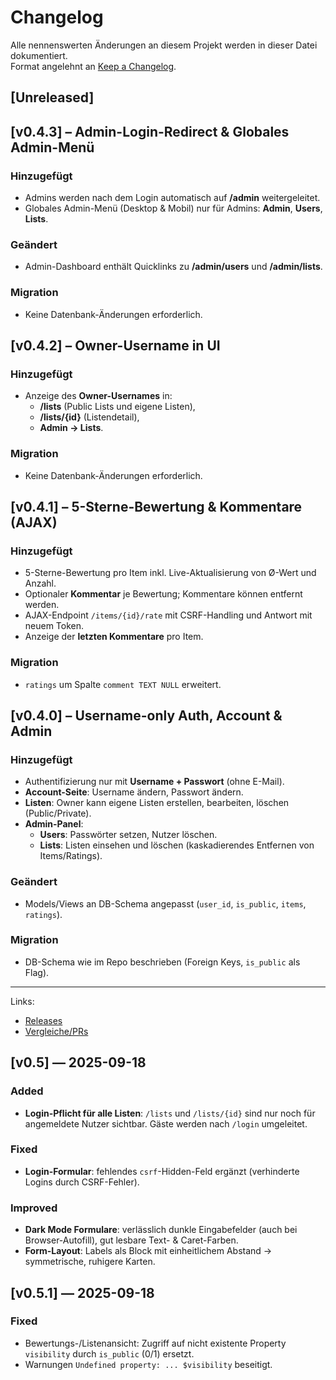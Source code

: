 # Changelog
Alle nennenswerten Änderungen an diesem Projekt werden in dieser Datei dokumentiert.  
Format angelehnt an [Keep a Changelog](https://keepachangelog.com/de/1.0.0/).

## [Unreleased]

## [v0.4.3] – Admin-Login-Redirect & Globales Admin-Menü
### Hinzugefügt
- Admins werden nach dem Login automatisch auf **/admin** weitergeleitet.
- Globales Admin-Menü (Desktop & Mobil) nur für Admins: **Admin**, **Users**, **Lists**.

### Geändert
- Admin-Dashboard enthält Quicklinks zu **/admin/users** und **/admin/lists**.

### Migration
- Keine Datenbank-Änderungen erforderlich.

## [v0.4.2] – Owner-Username in UI
### Hinzugefügt
- Anzeige des **Owner-Usernames** in:
  - **/lists** (Public Lists und eigene Listen),
  - **/lists/{id}** (Listendetail),
  - **Admin → Lists**.

### Migration
- Keine Datenbank-Änderungen erforderlich.

## [v0.4.1] – 5-Sterne-Bewertung & Kommentare (AJAX)
### Hinzugefügt
- 5-Sterne-Bewertung pro Item inkl. Live-Aktualisierung von Ø-Wert und Anzahl.
- Optionaler **Kommentar** je Bewertung; Kommentare können entfernt werden.
- AJAX-Endpoint `/items/{id}/rate` mit CSRF-Handling und Antwort mit neuem Token.
- Anzeige der **letzten Kommentare** pro Item.

### Migration
- `ratings` um Spalte `comment TEXT NULL` erweitert.

## [v0.4.0] – Username-only Auth, Account & Admin
### Hinzugefügt
- Authentifizierung nur mit **Username + Passwort** (ohne E-Mail).
- **Account-Seite**: Username ändern, Passwort ändern.
- **Listen**: Owner kann eigene Listen erstellen, bearbeiten, löschen (Public/Private).
- **Admin-Panel**:
  - **Users**: Passwörter setzen, Nutzer löschen.
  - **Lists**: Listen einsehen und löschen (kaskadierendes Entfernen von Items/Ratings).

### Geändert
- Models/Views an DB-Schema angepasst (`user_id`, `is_public`, `items`, `ratings`).

### Migration
- DB-Schema wie im Repo beschrieben (Foreign Keys, `is_public` als Flag).

---

Links:
- [Releases](../../releases)
- [Vergleiche/PRs](../../pulls)
## [v0.5] — 2025-09-18
### Added
- **Login-Pflicht für alle Listen**: `/lists` und `/lists/{id}` sind nur noch für angemeldete Nutzer sichtbar. Gäste werden nach `/login` umgeleitet.

### Fixed
- **Login-Formular**: fehlendes `csrf`-Hidden-Feld ergänzt (verhinderte Logins durch CSRF-Fehler).

### Improved
- **Dark Mode Formulare**: verlässlich dunkle Eingabefelder (auch bei Browser-Autofill), gut lesbare Text- & Caret-Farben.
- **Form-Layout**: Labels als Block mit einheitlichem Abstand → symmetrische, ruhigere Karten.

## [v0.5.1] — 2025-09-18
### Fixed
- Bewertungs-/Listenansicht: Zugriff auf nicht existente Property `visibility` durch `is_public` (0/1) ersetzt.
- Warnungen `Undefined property: ... $visibility` beseitigt.
